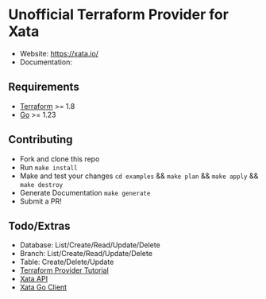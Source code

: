 # Unofficial Terraform Provider for Xata
- Website: https://xata.io/
- Documentation:

## Requirements
- [Terraform](https://developer.hashicorp.com/terraform/downloads) >= 1.8
- [Go](https://golang.org/doc/install) >= 1.23

## Contributing
- Fork and clone this repo
- Run `make install`
- Make and test your changes `cd examples` && `make plan` && `make apply` && `make destroy`
- Generate Documentation `make generate`
- Submit a PR!

## Todo/Extras
- Database: List/Create/Read/Update/Delete
- Branch: List/Create/Read/Update/Delete
- Table: Create/Delete/Update
- [Terraform Provider Tutorial](https://developer.hashicorp.com/terraform/tutorials/providers-plugin-framework/providers-plugin-framework-provider)
- [Xata API](https://xata.io/docs/api-reference)
- [Xata Go Client](https://github.com/xataio/xata-go/blob/main/xata)